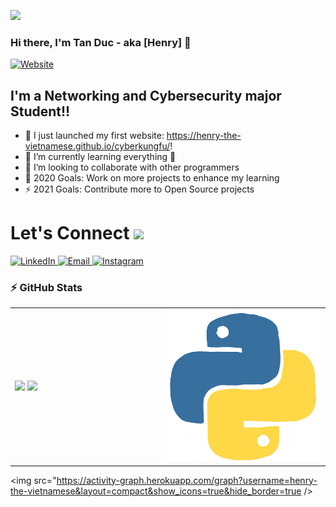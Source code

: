 ![](https://komarev.com/ghpvc/?username=henry-the-vietnamese&color=blue)

### Hi there, I'm Tan Duc - aka [Henry] 👋

[![Website](https://img.shields.io/website?label=CyberKungfu&style=for-the-badge&url=https%3A%2F%2Fcodestackr.com)](https://henry-the-vietnamese.github.io/cyberkungfu/)

## I'm a Networking and Cybersecurity major Student!!

- 🔭 I just launched my first website: https://henry-the-vietnamese.github.io/cyberkungfu/!
- 🌱 I’m currently learning everything 🤣
- 👯 I’m looking to collaborate with other programmers
- 🥅 2020 Goals: Work on more projects to enhance my learning
- ⚡ 2021 Goals: Contribute more to Open Source projects

# Let's Connect <img src="https://github.com/TheDudeThatCode/TheDudeThatCode/blob/master/Assets/Hi.gif" width="26px">

<a target="_blank" href="https://www.linkedin.com/in/tanducmai/" target="_blank">
<img alt="LinkedIn" src="https://img.shields.io/badge/LinkedIn-0077B5?style=for-the-badge&logo=linkedin&logoColor=white" />
</a>

<a target="_blank" href="mailto:tan.duc.work@gmail.com" target="_blank">
<img alt="Email" src="https://img.shields.io/badge/Gmail-D14836?style=for-the-badge&logo=gmail&logoColor=white" />
</a>

<a target="_blank" href="https://www.instagram.com/henry.maii/" target="_blank">
<img alt="Instagram" src="https://img.shields.io/badge/Instagram-E4405F?style=for-the-badge&logo=instagram&logoColor=white" />
</a>


### :zap: GitHub Stats

<table>
<tr>
	<td width="48%">
		<img src="https://github-readme-stats.vercel.app/api?username=henry-the-vietnamese&show_icons=true&count_private=true,issues&hide_border=true" />
		<img src="https://github-readme-stats.vercel.app/api/top-langs/?username=henry-the-vietnamese&layout=compact&show_icons=true&hide_border=true" />
	</td>
	<td width="52%"><img alt="gif" align="right" src="python.gif"/>
	</td>
</tr>
</table>

<img src="https://activity-graph.herokuapp.com/graph?username=henry-the-vietnamese&layout=compact&show_icons=true&hide_border=true />